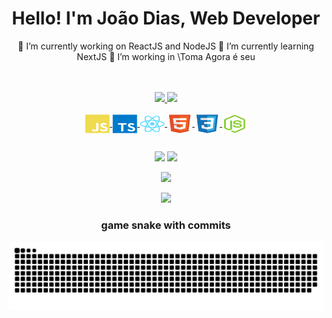 

<div align="center">
<h1>Hello! I'm João Dias, Web Developer</h1>

 🔭 I’m currently working on ReactJS and NodeJS
 🌱 I’m currently learning NextJS
 👯 I’m working in \Toma Agora é seu
</div>
<br />

<br />
<div align="center">
  <a href="https://github.com/joaoeduardodias">
  <img height="180em" src="https://github-readme-stats.vercel.app/api?username=joaoeduardodias&show_icons=true&theme=dracula&include_all_commits=true&count_private=true"/>
  <img height="180em" src="https://github-readme-stats.vercel.app/api/top-langs/?username=joaoeduardodias&layout=compact&langs_count=7&theme=dracula"/>
   
</div>
  
  <div style="display: inline_block"  align="center"><br>
  <img align="center" alt="Joao-Js" height="30" width="40" src="https://raw.githubusercontent.com/devicons/devicon/master/icons/javascript/javascript-plain.svg">
  <img align="center" alt="Joao-Ts" height="30" width="40" src="https://raw.githubusercontent.com/devicons/devicon/master/icons/typescript/typescript-plain.svg">
  <img align="center" alt="Joao-React" height="30" width="40" src="https://raw.githubusercontent.com/devicons/devicon/master/icons/react/react-original.svg">
  <img align="center" alt="Joao-HTML" height="30" width="40" src="https://raw.githubusercontent.com/devicons/devicon/master/icons/html5/html5-original.svg">
  <img align="center" alt="Joao-CSS" height="30" width="40" src="https://raw.githubusercontent.com/devicons/devicon/master/icons/css3/css3-original.svg">
  <img align="center" alt="Joao-Node" height="30" width="40" src="https://raw.githubusercontent.com/devicons/devicon/master/icons/nodejs/nodejs-original.svg">
 
</div>
 
   ##
 
<div align="center"> 

  
  <a href = "mailto:oi@devjoaodias.com.br"><img src="https://img.shields.io/badge/-Gmail-%23333?style=for-the-badge&logo=gmail&logoColor=white" target="_blank"></a>
  <a href="https://www.linkedin.com/in/devjoaodias/" target="_blank"><img src="https://img.shields.io/badge/-LinkedIn-%230077B5?style=for-the-badge&logo=linkedin&logoColor=white" target="_blank"></a> 
  
   <a href="https://api.whatsapp.com/send?phone=5567998908771&text=Ol%C3%A1%2C%20vi%20seu%20perfil%20no%20github%2C%20e%20me%20interessei%2C%20podemos%20conversar%20%3F" target="_blank"><img src="https://img.shields.io/badge/WhatsApp-25D366?style=for-the-badge&logo=whatsapp&logoColor=white" target="_blank"></a> 
    
<a href="https://github.com/joaoeduardodias" target="_blank"><img src="https://img.shields.io/badge/GitHub-100000?style=for-the-badge&logo=github&logoColor=white" target="_blank"></a>
  
</div>
  
 <div align="center">
  
 ### game snake with commits
  
 ![Snake animation](https://github.com/joaoeduardodias/joaoeduardodias/blob/output/github-contribution-grid-snake.svg)
  
  
  
  
 </div>
 
 
  

 
